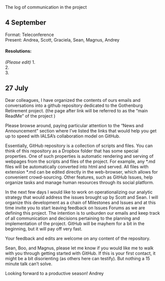 The log of communication in the project

## 4 September  

Format: Teleconference  
Present: Andrea, Scott, Graciela, Sean, Magnus, Andrey   

#### Resolutions: 
*(Please edit)*
1.    
2.    
3.    



## 27 July 

Dear colleagues, 
  I have organized the contents of ours emails  and conversations into a github repository dedicated to the Gothenburg Retirement project. (the page after link will be referred to as the “main ReadMe” of the project )

  Please browse around, paying particular attention to the “News and Announcement” section where I’ve listed the links that would help you get up to speed with IALSA’s collaboration model on GitHub. 

  Essentially, GitHub repository is a collection of scripts and files. You can think of this repository as a Dropbox folder that has some special properties. One of such properties is automatic rendering and serving of webpages from the scripts and files of the project. For example, any *.md files will be automatically converted into html and served. All files with extension *.md can be edited directly in the web-browser, which allows for convenient crowd-sourcing. Other features, such as GitHub Issues, help organize tasks and manage human resources through its social platform.  

  In the next few days I would like to work on operationalizing our analytic strategy that would address the issues brought up by Scott and Sean. I will organize this development as a chain of Milestones and Issues and at this time invite you to start leaving feedback on Issues Forums as we are defining this project.  The intention is to unburden our emails and keep track of all communication and decisions pertaining to the planning and implementation of the project.  GitHub will be mayhem for a bit in the beginning, but it will pay off very fast. 

Your feedback and edits are welcome on any content of the repository.

Sean, Boo, and Magnus, please let me know if you would like me to walk with you through getting started with GitHub. If this is your first contact, it might be a bit disorienting (as others here can testify). But nothing a 15 minute talk can’t solve.  

Looking forward to a productive season!
Andrey
